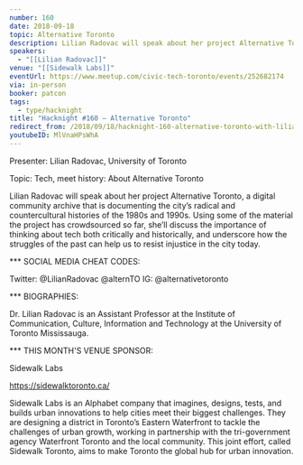 ```yaml
---
number: 160
date: 2018-09-18
topic: Alternative Toronto
description: Lilian Radovac will speak about her project Alternative Toronto, a digital community archive that is documenting the city’s radical and countercultural histories of the 1980s and 1990s. Using some of the material the project has crowdsourced so far, she’ll discuss the importance of thinking about tech both critically and historically, and underscore how the struggles of the past can help us to resist injustice in the city today.
speakers:
  - "[[Lilian Radovac]]"
venue: "[[Sidewalk Labs]]"
eventUrl: https://www.meetup.com/civic-tech-toronto/events/252682174
via: in-person
booker: patcon
tags:
  - type/hacknight
title: "Hacknight #160 – Alternative Toronto"
redirect_from: /2018/09/18/hacknight-160-alternative-toronto-with-lilian-radovac/
youtubeID: MlVnaHPsWhA
---
```


Presenter: Lilian Radovac, University of Toronto

Topic: Tech, meet history: About Alternative Toronto

Lilian Radovac will speak about her project Alternative Toronto, a digital community archive that is documenting the city’s radical and countercultural histories of the 1980s and 1990s. Using some of the material the project has crowdsourced so far, she’ll discuss the importance of thinking about tech both critically and historically, and underscore how the struggles of the past can help us to resist injustice in the city today.

*** SOCIAL MEDIA CHEAT CODES:

Twitter: @LilianRadovac @alternTO
IG: @alternativetoronto

*** BIOGRAPHIES:

Dr. Lilian Radovac is an Assistant Professor at the Institute of Communication, Culture, Information and Technology at the University of Toronto Mississauga.

*** THIS MONTH'S VENUE SPONSOR:

Sidewalk Labs

https://sidewalktoronto.ca/

Sidewalk Labs is an Alphabet company that imagines, designs, tests, and builds urban innovations to help cities meet their biggest challenges. They are designing a district in Toronto’s Eastern Waterfront to tackle the challenges of urban growth, working in partnership with the tri-government agency Waterfront Toronto and the local community. This joint effort, called Sidewalk Toronto, aims to make Toronto the global hub for urban innovation.
